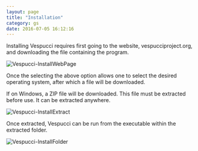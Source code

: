 ```yaml
---
layout: page
title: "Installation"
category: gs
date: 2016-07-05 16:12:16
---
```



Installing Vespucci requires first going to the website, vespucciproject.org, and downloading the file containing the program.

![Vespucci-InstallWebPage](Vespucci-docs/img/Install1.png)

Once the selecting the above option allows one to select the desired operating system, after which a file will be downloaded.

If on Windows, a ZIP file will be downloaded. This file must be extracted before use. It can be extracted anywhere.

![Vespucci-InstallExtract](Vespucci-docs/img/Install3.png)

Once extracted, Vespucci can be run from the executable within the extracted folder.

![Vespucci-InstallFolder](Vespucci-docs/img/Install4.png)